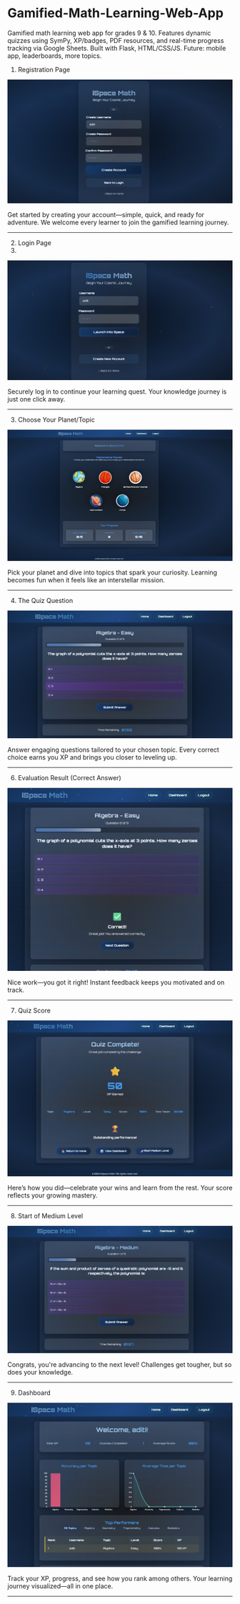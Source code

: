 # Gamified-Math-Learning-Web-App
Gamified math learning web app for grades 9 &amp; 10. Features dynamic quizzes using SymPy, XP/badges, PDF resources, and real-time progress tracking via Google Sheets. Built with Flask, HTML/CSS/JS. Future: mobile app, leaderboards, more topics.

1. Registration Page

![Registeration_page_img](https://github.com/AditiKMurthy/Gamified-Math-Learning-Web-App/blob/abf4e8504ae74e31e54f9dd0e27ad9e64cc058b2/1.%20register%20page.png)

Get started by creating your account—simple, quick, and ready for adventure.
We welcome every learner to join the gamified learning journey.

-----------------------------------------------------------------------------------------------------------------------------------------------------------------

2. Login Page
3. 
![Login_page_img](https://github.com/AditiKMurthy/Gamified-Math-Learning-Web-App/blob/main/2.%20login%20page.png?raw=true)

Securely log in to continue your learning quest.
Your knowledge journey is just one click away.

-----------------------------------------------------------------------------------------------------------------------------------------------------------------

3. Choose Your Planet/Topic

![Choose_topic_or_planet_img](https://github.com/AditiKMurthy/Gamified-Math-Learning-Web-App/blob/main/3.%20choose%20your%20planet.png?raw=true)

Pick your planet and dive into topics that spark your curiosity.
Learning becomes fun when it feels like an interstellar mission.

-----------------------------------------------------------------------------------------------------------------------------------------------------------------

4. The Quiz Question

![Quiz_question_img](https://github.com/AditiKMurthy/Gamified-Math-Learning-Web-App/blob/main/4.%20quiz.png?raw=true)

Answer engaging questions tailored to your chosen topic.
Every correct choice earns you XP and brings you closer to leveling up.

-----------------------------------------------------------------------------------------------------------------------------------------------------------------

6. Evaluation Result (Correct Answer)

![Correct_answer_evaluation_img](https://github.com/AditiKMurthy/Gamified-Math-Learning-Web-App/blob/main/5.%20quiz%20answer.png?raw=true)

Nice work—you got it right!
Instant feedback keeps you motivated and on track.

-----------------------------------------------------------------------------------------------------------------------------------------------------------------

7. Quiz Score

![Quiz_score_img](https://github.com/AditiKMurthy/Gamified-Math-Learning-Web-App/blob/main/6.%20quiz%20score.png?raw=true)

Here’s how you did—celebrate your wins and learn from the rest.
Your score reflects your growing mastery.

-----------------------------------------------------------------------------------------------------------------------------------------------------------------

8. Start of Medium Level

![Next_level_start_img](https://github.com/AditiKMurthy/Gamified-Math-Learning-Web-App/blob/main/7.%20quiz-medium.png?raw=true)

Congrats, you're advancing to the next level!
Challenges get tougher, but so does your knowledge.

-----------------------------------------------------------------------------------------------------------------------------------------------------------------

9. Dashboard

![Dashboard_summary_img](https://github.com/AditiKMurthy/Gamified-Math-Learning-Web-App/blob/main/8.%20dashboard.png?raw=true)

Track your XP, progress, and see how you rank among others.
Your learning journey visualized—all in one place.
 
-----------------------------------------------------------------------------------------------------------------------------------------------------------------
